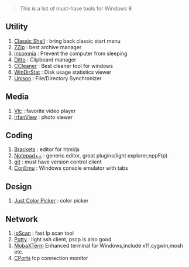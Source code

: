 > This is a list of must-have tools for Windows 8

## Utility
1. [Classic Shell](http://www.classicshell.net/) : bring back classic start menu
1. [7Zip](http://www.7-zip.org/) : best archive manager
1. [Insomnia](http://dlaa.me/blog/post/10104830) : Prevent the computer from sleeping
1. [Ditto](http://ditto-cp.sourceforge.net/) : Clipboard manager
1. [CCleaner](https://www.piriform.com/ccleaner) : Best cleaner tool for windows
1. [WinDirStat](https://windirstat.info/) : Disk usage statistics viewer 
1. [Unison](http://unison-binaries.inria.fr/) : File/Directory Synchronizer

## Media
1. [Vlc](http://www.videolan.org/vlc/) : favorite video player
1. [IrfanView](http://www.irfanview.com/) : photo viewer

## Coding
1. [Brackets](http://brackets.io/) : editor for html/js
1. [Notepad++](https://notepad-plus-plus.org/) : generic editor, great plugins(light explorer,nppFtp)
1. [git](https://git-scm.com/) : must have version control client
1. [ConEmu](https://conemu.github.io/) : Windows console emulator with tabs

## Design
1. [Just Color Picker](http://annystudio.com/software/colorpicker/) : color picker

## Network
1. [ipScan](http://angryip.org/) : fast Ip scan tool
1. [Putty](http://www.putty.org/) : light ssh client, pscp is also good
1. [MobaXTerm](http://mobaxterm.mobatek.net/) Enhanced terminal for Windows,include x11,cygwin,mosh etc.
1. [CPorts](http://www.nirsoft.net/utils/cports.html) tcp connection monitor
